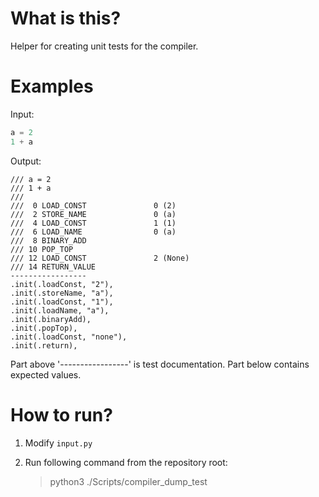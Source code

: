 # What is this?

Helper for creating unit tests for the compiler.

# Examples

Input:
```py
a = 2
1 + a
```

Output:
```
/// a = 2
/// 1 + a
///
///  0 LOAD_CONST               0 (2)
///  2 STORE_NAME               0 (a)
///  4 LOAD_CONST               1 (1)
///  6 LOAD_NAME                0 (a)
///  8 BINARY_ADD
/// 10 POP_TOP
/// 12 LOAD_CONST               2 (None)
/// 14 RETURN_VALUE
-----------------
.init(.loadConst, "2"),
.init(.storeName, "a"),
.init(.loadConst, "1"),
.init(.loadName, "a"),
.init(.binaryAdd),
.init(.popTop),
.init(.loadConst, "none"),
.init(.return),
```

Part above '-----------------' is test documentation.
Part below contains expected values.


# How to run?

1. Modify `input.py`
2. Run following command from the repository root:

    > python3 ./Scripts/compiler_dump_test
